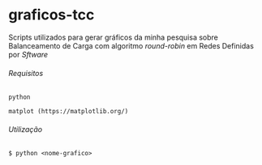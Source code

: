 # graficos-tcc

Scripts utilizados para gerar gráficos da minha pesquisa sobre Balanceamento de Carga com algoritmo *round-robin* em Redes Definidas por *Sftware*

###### Requisitos
```
python

matplot (https://matplotlib.org/)
```

###### Utilização
`$ python <nome-grafico>`